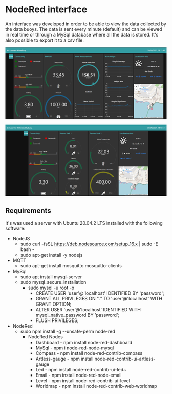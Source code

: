 # NodeRed interface

An interface was developed in order to be able to view the data collected by the data buoys. The data is sent every minute (default) and can be viewed in real time or through a MySql database where all the data is stored. It's also possible to export it to a csv file.

![](images/interface_WaveBuoy.PNG)

![](images/interface_WaterQualityBuoy.PNG)

## Requirements

It's was used a server with Ubuntu 20.04.2 LTS installed with the following software:

* NodeJS
    * sudo curl -fsSL https://deb.nodesource.com/setup_16.x | sudo -E bash -
    * sudo apt-get install -y nodejs
* MQTT
    * sudo apt-get install mosquitto mosquitto-clients
* MySql
    * sudo apt install mysql-server
    * sudo mysql_secure_installation
        * sudo mysql -u root -p
            * CREATE USER 'user'@'localhost' IDENTIFIED BY 'password';
            * GRANT ALL PRIVILEGES ON "*.*" TO 'user'@'localhost' WITH GRANT OPTION;
            * ALTER USER 'user'@'localhost' IDENTIFIED WITH mysql_native_password BY 'password';
            * FLUSH PRIVILEGES;
* NodeRed
    * sudo npm install -g --unsafe-perm node-red
        * NodeRed Nodes
            * Dashboard - npm install node-red-dashboard
            * MySql - npm i node-red-node-mysql
            * Compass - npm install node-red-contrib-compass
            * Artless-gauge - npm install node-red-contrib-ui-artless-gauge
            * Led - npm install node-red-contrib-ui-led~
            * Email - npm install node-red-node-email
            * Level - npm install node-red-contrib-ui-level
            * Worldmap - npm install node-red-contrib-web-worldmap
